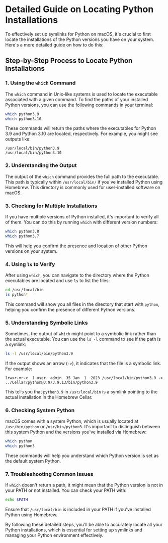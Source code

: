 # Detailed Guide on Locating Python Installations

To effectively set up symlinks for Python on macOS, it's crucial to first locate the installations of the Python versions you have on your system. Here's a more detailed guide on how to do this:

## Step-by-Step Process to Locate Python Installations

### 1. **Using the `which` Command**
The `which` command in Unix-like systems is used to locate the executable associated with a given command. To find the paths of your installed Python versions, you can use the following commands in your terminal:

```bash
which python3.9
which python3.10
```

These commands will return the paths where the executables for Python 3.9 and Python 3.10 are located, respectively. For example, you might see outputs like:

```
/usr/local/bin/python3.9
/usr/local/bin/python3.10
```

### 2. **Understanding the Output**
The output of the `which` command provides the full path to the executable. This path is typically within `/usr/local/bin/` if you've installed Python using Homebrew. This directory is commonly used for user-installed software on macOS.

### 3. **Checking for Multiple Installations**
If you have multiple versions of Python installed, it's important to verify all of them. You can do this by running `which` with different version numbers:

```bash
which python3.8
which python3.7
```

This will help you confirm the presence and location of other Python versions on your system.

### 4. **Using `ls` to Verify**
After using `which`, you can navigate to the directory where the Python executables are located and use `ls` to list the files:

```bash
cd /usr/local/bin
ls python*
```

This command will show you all files in the directory that start with `python`, helping you confirm the presence of different Python versions.

### 5. **Understanding Symbolic Links**
Sometimes, the output of `which` might point to a symbolic link rather than the actual executable. You can use the `ls -l` command to see if the path is a symlink:

```bash
ls -l /usr/local/bin/python3.9
```

If the output shows an arrow (`->`), it indicates that the file is a symbolic link. For example:

```
lrwxr-xr-x  1 user  admin  35 Jan  1  2023 /usr/local/bin/python3.9 -> ../Cellar/python@3.9/3.9.13/bin/python3.9
```

This tells you that `python3.9` in `/usr/local/bin` is a symlink pointing to the actual installation in the Homebrew Cellar.

### 6. **Checking System Python**
macOS comes with a system Python, which is usually located at `/usr/bin/python` or `/usr/bin/python3`. It's important to distinguish between this system Python and the versions you've installed via Homebrew:

```bash
which python
which python3
```

These commands will help you understand which Python version is set as the default system Python.

### 7. **Troubleshooting Common Issues**
If `which` doesn't return a path, it might mean that the Python version is not in your PATH or not installed. You can check your PATH with:

```bash
echo $PATH
```

Ensure that `/usr/local/bin` is included in your PATH if you've installed Python using Homebrew.

By following these detailed steps, you'll be able to accurately locate all your Python installations, which is essential for setting up symlinks and managing your Python environment effectively.


